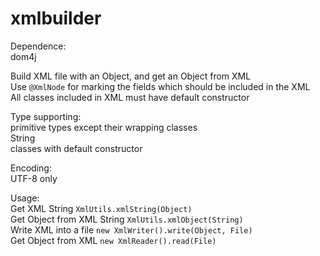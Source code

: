 # xmlbuilder
Dependence:  
dom4j  
  
  
Build XML file with an Object, and get an Object from XML  
Use ```@XmlNode``` for marking the fields which should be included in the XML    
All classes included in XML must have default constructor  
  
Type supporting:  
primitive types except their wrapping classes  
String  
classes with default constructor  
  
Encoding:  
UTF-8 only  
  
Usage:  
Get XML String ```XmlUtils.xmlString(Object) ```  
Get Object from XML String ```XmlUtils.xmlObject(String) ```  
Write XML into a file  ```new XmlWriter().write(Object, File) ```  
Get Object from XML ```new XmlReader().read(File) ```  
